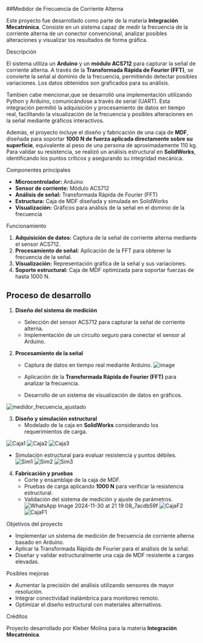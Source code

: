 ##Medidor de Frecuencia de Corriente Alterna  

Este proyecto fue desarrollado como parte de la materia **Integración Mecatrónica**. Consiste en un sistema capaz de medir la frecuencia de la corriente alterna de un conector convencional, analizar posibles alteraciones y visualizar los resultados de forma gráfica.  

Descripción  

El sistema utiliza un **Arduino** y un **módulo ACS712** para capturar la señal de corriente alterna. A través de la **Transformada Rápida de Fourier (FFT)**, se convierte la señal al dominio de la frecuencia, permitiendo detectar posibles variaciones. Los datos obtenidos son graficados para su análisis.  

Tambien cabe mencionar,que se desarrolló una implementación utilizando Python y Arduino, comunicándose a través de serial (UART). Esta integración permitió la adquisición y procesamiento de datos en tiempo real, facilitando la visualización de la frecuencia y posibles alteraciones en la señal mediante gráficos interactivos.

Además, el proyecto incluye el diseño y fabricación de una caja de **MDF**, diseñada para soportar **1000 N de fuerza aplicada directamente sobre su superficie**, equivalente al peso de una persona de aproximadamente 110 kg. Para validar su resistencia, se realizó un análisis estructural en **SolidWorks**, identificando los puntos críticos y asegurando su integridad mecánica.  

Componentes principales  

- **Microcontrolador:** Arduino  
- **Sensor de corriente:** Módulo ACS712  
- **Análisis de señal:** Transformada Rápida de Fourier (FFT)  
- **Estructura:** Caja de MDF diseñada y simulada en SolidWorks  
- **Visualización:** Gráficos para análisis de la señal en el dominio de la frecuencia  

Funcionamiento  

1. **Adquisición de datos:** Captura de la señal de corriente alterna mediante el sensor ACS712.  
2. **Procesamiento de señal:** Aplicación de la FFT para obtener la frecuencia de la señal.  
3. **Visualización:** Representación gráfica de la señal y sus variaciones.  
4. **Soporte estructural:** Caja de MDF optimizada para soportar fuerzas de hasta 1000 N.  

## Proceso de desarrollo  

1. **Diseño del sistema de medición**  
   - Selección del sensor ACS712 para capturar la señal de corriente alterna.  
   - Implementación de un circuito seguro para conectar el sensor al Arduino.  

2. **Procesamiento de la señal**  
   - Captura de datos en tiempo real mediante Arduino.
   ![image](https://github.com/user-attachments/assets/7dadae0c-5db3-4b89-b3fa-7269f09297d0)
   
   - Aplicación de la **Transformada Rápida de Fourier (FFT)** para analizar la frecuencia.  
   - Desarrollo de un sistema de visualización de datos en gráficos.

![medidor_frecuencia_ajustado](https://github.com/user-attachments/assets/a69eccfb-684b-4271-9e82-313574bcd068)


3. **Diseño y simulación estructural**  
   - Modelado de la caja en **SolidWorks** considerando los requerimientos de carga.

![Caja1](https://github.com/user-attachments/assets/9c93fd65-80f8-417f-8351-9502f8c49c18)
![Caja2](https://github.com/user-attachments/assets/58f70408-7719-4ef1-8184-631abcc7145d)
![Caja3](https://github.com/user-attachments/assets/63bfc64c-ff7a-4c6a-ab13-6e43d44b4eab)

   - Simulación estructural para evaluar resistencia y puntos débiles.  
![Sim1](https://github.com/user-attachments/assets/2d562278-1fdc-4368-8b25-18e6acbfc84d)
![Sim2](https://github.com/user-attachments/assets/3bd1fdec-e82c-44f9-a796-3cbc70708c34)
![Sim3](https://github.com/user-attachments/assets/a24b2c72-94e1-497f-afd5-c0b1148645fb)

4. **Fabricación y pruebas**  
   - Corte y ensamblaje de la caja de MDF.  
   - Pruebas de carga aplicando **1000 N** para verificar la resistencia estructural.  
   - Validación del sistema de medición y ajuste de parámetros.
![WhatsApp Image 2024-11-30 at 21 19 08_7acdb59f](https://github.com/user-attachments/assets/ccba1879-ac4d-4dba-af31-51d6c54a701f)
![CajaF2](https://github.com/user-attachments/assets/bcc0f054-ceff-4b84-96b8-7f9e0790c95a)
![CajaF1](https://github.com/user-attachments/assets/02a4bfbc-17bb-4cc5-a547-3408b1afe935)

Objetivos del proyecto  

- Implementar un sistema de medición de frecuencia de corriente alterna basado en Arduino.  
- Aplicar la Transformada Rápida de Fourier para el análisis de la señal.  
- Diseñar y validar estructuralmente una caja de MDF resistente a cargas elevadas.  

Posibles mejoras  

- Aumentar la precisión del análisis utilizando sensores de mayor resolución.  
- Integrar conectividad inalámbrica para monitoreo remoto.  
- Optimizar el diseño estructural con materiales alternativos.

Créditos  

Proyecto desarrollado por Kleber Molina para la materia **Integración Mecatrónica**.  
